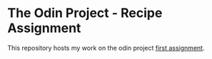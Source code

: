 # The Odin Project - Recipe Assignment

This repository hosts my work on the odin project [first assignment](https://www.theodinproject.com/lessons/foundations-recipes).